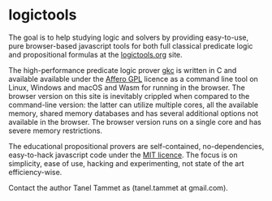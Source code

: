 # logictools

The goal is to help studying logic and solvers by providing 
easy-to-use, pure browser-based javascript tools for both full classical predicate logic and propositional formulas at the [logictools.org](http://logictools.org) site.

The high-performance predicate logic prover [gkc](https://github.com/tammet/gkc) is written in 
C and available available under the
[Affero GPL](https://en.wikipedia.org/wiki/Affero_General_Public_License) licence
as a command line tool on Linux, Windows and macOS and Wasm for running in the
browser. The browser version on this site is inevitably crippled when compared to the 
command-line version: the latter can utilize multiple cores, all the available memory, shared
memory databases and has several additional options not available in the browser. 
The browser version runs on a single core and has severe memory restrictions.

The educational propositional provers are self-contained, no-dependencies, easy-to-hack 
javascript code under the
[MIT licence](https://en.wikipedia.org/wiki/MIT_License).
The focus is on simplicity, ease of use, hacking and experimenting, 
not state of the art efficiency-wise.

Contact the author Tanel Tammet as (tanel.tammet at gmail.com). 

